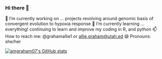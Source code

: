 ### Hi there 👋

🔭 I’m currently working on ... projects revolving around genomic basis of convergent evolution to hypoxia response
🌱 I’m currently learning ... everything! continuing to learn and improve my coding in R, and python
📫 How to reach me: @grahamallie1 or allie.graham@utah.ed
😄 Pronouns: she/her

[![amgraham07's GitHub stats](https://github-readme-stats.vercel.app/api?username=amgraham07)](https://github.com/amgraham07/github-readme-stats)
